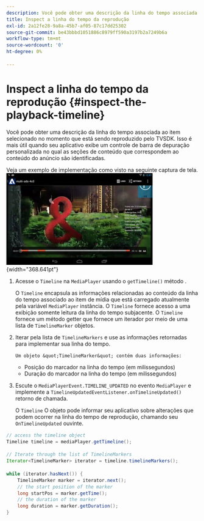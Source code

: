 ```yaml
---
description: Você pode obter uma descrição da linha do tempo associada ao item selecionado no momento que está sendo reproduzido pelo TVSDK. Isso é mais útil quando seu aplicativo exibe um controle de barra de depuração personalizada no qual as seções de conteúdo que correspondem ao conteúdo do anúncio são identificadas.
title: Inspect a linha do tempo da reprodução
exl-id: 2a12fe28-9a8a-45b7-af05-87c17dd25302
source-git-commit: be43bbbd1051886c8979ff590a3197b2a7249b6a
workflow-type: tm+mt
source-wordcount: '0'
ht-degree: 0%

---
```


# Inspect a linha do tempo da reprodução {#inspect-the-playback-timeline}

Você pode obter uma descrição da linha do tempo associada ao item selecionado no momento que está sendo reproduzido pelo TVSDK. Isso é mais útil quando seu aplicativo exibe um controle de barra de depuração personalizada no qual as seções de conteúdo que correspondem ao conteúdo do anúncio são identificadas.

Veja um exemplo de implementação como visto na seguinte captura de tela.  ![](assets/inspect-playback.jpg){width="368.641pt"}

1. Acesse o `Timeline` na `MediaPlayer` usando o `getTimeline()` método .

   O `Timeline` encapsula as informações relacionadas ao conteúdo da linha do tempo associado ao item de mídia que está carregado atualmente pela variável `MediaPlayer` instância. O `Timeline` fornece acesso a uma exibição somente leitura da linha do tempo subjacente. O `Timeline` fornece um método getter que fornece um iterador por meio de uma lista de `TimelineMarker` objetos.

1. Iterar pela lista de `TimelineMarkers` e use as informações retornadas para implementar sua linha do tempo.

       Um objeto &quot;TimelineMarker&quot; contém duas informações:
   
   * Posição do marcador na linha do tempo (em milissegundos)
   * Duração do marcador na linha do tempo (em milissegundos)

1. Escute o `MediaPlayerEvent.TIMELINE_UPDATED` no evento `MediaPlayer` e implemente a `TimelineUpdatedEventListener.onTimelineUpdated()` retorno de chamada.

   O `Timeline` O objeto pode informar seu aplicativo sobre alterações que podem ocorrer na linha do tempo de reprodução, chamando seu `OnTimelineUpdated` ouvinte.

```java
// access the timeline object 
Timeline timeline = mediaPlayer.getTimeline(); 
 
// Iterate through the list of TimelineMarkers 
Iterator<TimelineMarker> iterator = timeline.timelineMarkers(); 
 
while (iterator.hasNext()) { 
    TimelineMarker marker = iterator.next(); 
    // the start position of the marker 
    long startPos = marker.getTime(); 
    // the duration of the marker 
    long duration = marker.getDuration(); 
}
```
